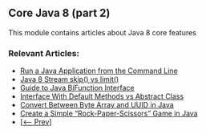 ## Core Java 8 (part 2)

This module contains articles about Java 8 core features

### Relevant Articles: 

- [Run a Java Application from the Command Line](https://www.baeldung.com/java-run-jar-with-arguments)
- [Java 8 Stream skip() vs limit()](https://www.baeldung.com/java-stream-skip-vs-limit)
- [Guide to Java BiFunction Interface](https://www.baeldung.com/java-bifunction-interface)
- [Interface With Default Methods vs Abstract Class](https://www.baeldung.com/java-interface-default-method-vs-abstract-class)
- [Convert Between Byte Array and UUID in Java](https://www.baeldung.com/java-byte-array-to-uuid)
- [Create a Simple “Rock-Paper-Scissors” Game in Java](https://www.baeldung.com/java-rock-paper-scissors)
- [[<-- Prev]](/core-java-modules/core-java-8)
